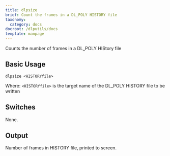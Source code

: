 ```yaml
---
title: dlpsize
brief: Count the frames in a DL_POLY HISTORY file
taxonomy:
  category: docs
docroot: /dlputils/docs
template: manpage
---
```


Counts the number of frames in a DL_POLY HIStory file

## Basic Usage

```
dlpsize <HISTORYfile>
```

Where:
`<HISTORYfile>` is the target name of the DL_POLY HISTORY file to be written

## Switches

None.

## Output

Number of frames in HISTORY file, printed to screen.


